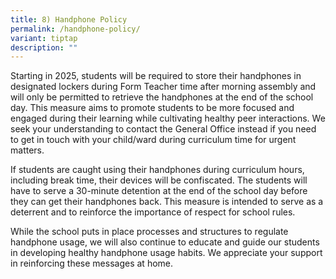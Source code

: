```yaml
---
title: 8) Handphone Policy
permalink: /handphone-policy/
variant: tiptap
description: ""
---
```

<p>Starting in 2025, students will be required to store their handphones
in designated lockers during Form Teacher time after morning assembly and
will only be permitted to retrieve the handphones at the end of the school
day. This measure aims to promote students to be more focused and engaged
during their learning while cultivating healthy peer interactions. We seek
your understanding to contact the General Office instead if you need to
get in touch with your child/ward during curriculum time for urgent matters.</p>
<p>If students are caught using their handphones during curriculum hours,
including break time, their devices will be confiscated. The students will
have to serve a 30-minute detention at the end of the school day before
they can get their handphones back. This measure is intended to serve as
a deterrent and to reinforce the importance of respect for school rules.</p>
<p>While the school puts in place processes and structures to regulate handphone
usage, we will also continue to educate and guide our students in developing
healthy handphone usage habits. We appreciate your support in reinforcing
these messages at home.</p>